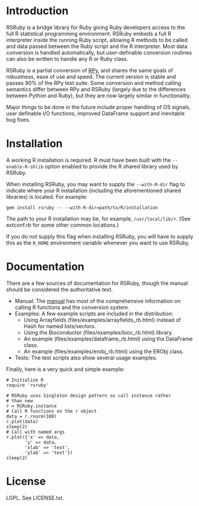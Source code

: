 # Introduction

RSRuby is a bridge library for Ruby giving Ruby developers access to the full R statistical programming environment. RSRuby embeds a full R interpreter inside the running Ruby script, allowing R methods to be called and data passed between the Ruby script and the R interpreter. Most data conversion is handled automatically, but user-definable conversion routines can also be written to handle any R or Ruby class.

RSRuby is a partial conversion of [RPy](http://rpy.sourceforge.net/), and shares the same goals of robustness, ease of use and speed. The current version is stable and passes 90% of the RPy test suite. Some conversion and method calling semantics differ between RPy and RSRuby (largely due to the differences between Python and Ruby), but they are now largely similar in functionality.

Major things to be done in the future include proper handling of OS signals, user definable I/O functions, improved DataFrame support and inevitable bug fixes.

# Installation

A working R installation is required. R must have been built with the `--enable-R-shlib` option enabled to provide the R shared library used by RSRuby.

When installing RSRuby, you may want to supply the `--with-R-dir` flag to indicate where your R installation (including the aforementioned shared libraries) is located. For example:

    gem install rsruby -- --with-R-dir=path/to/R/installation

The path to your R installation may be, for example, `/usr/local/lib/r`. (See extconf.rb for some other common locations.)

If you do not supply this flag when installing RSRuby, you will have to supply this as the `R_HOME` environment variable whenever you want to use RSRuby.

# Documentation

There are a few sources of documentation for RSRuby, though the manual should be considered the authoritative text.

- Manual: The [manual](http://web.kuicr.kyoto-u.ac.jp/~alexg/rsruby/manual.pdf) has most of the comprehensive information on calling R functions and the conversion system.
- Examples: A few example scripts are included in the distribution:
  - Using Arrayfields (files/examples/arrayfields_rb.html) instead of Hash for named lists/vectors.
  - Using the Bioconductor (files/examples/bioc_rb.html) library.
  - An example (files/examples/dataframe_rb.html) using the DataFrame class.
  - An example (files/examples/erobj_rb.html) using the ERObj class.
- Tests: The test scripts also show several usage examples.

Finally, here is a very quick and simple example:

    # Initialize R
    require 'rsruby'

    # RSRuby uses Singleton design pattern so call instance rather
    # than new
    r = RSRuby.instance
    # Call R functions on the r object
    data = r.rnorm(100)
    r.plot(data)
    sleep(2)
    # Call with named args
    r.plot({'x' => data,
           'y' => data,
           'xlab' => 'test',
           'ylab' => 'test'})
    sleep(2)

# License

LGPL. See LICENSE.txt.

